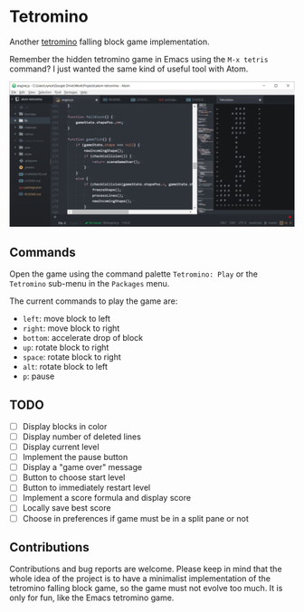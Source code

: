 # Tetromino

Another [tetromino](tetromino-wikipedia) falling block game implementation.

Remember the hidden tetromino game in Emacs using the `M-x tetris` command? I just wanted the same kind of useful tool with Atom.

![Screenshot1](materials/screenshot1.png)

## Commands

Open the game using the command palette `Tetromino: Play` or the `Tetromino` sub-menu in the `Packages` menu.

The current commands to play the game are:

- `left`: move block to left
- `right`: move block to right
- `bottom`: accelerate drop of block
- `up`: rotate block to right
- `space`: rotate block to right
- `alt`: rotate block to left
- `p`: pause

## TODO

- [ ] Display blocks in color
- [ ] Display number of deleted lines
- [ ] Display current level
- [ ] Implement the pause button
- [ ] Display a "game over" message
- [ ] Button to choose start level
- [ ] Button to immediately restart level
- [ ] Implement a score formula and display score
- [ ] Locally save best score
- [ ] Choose in preferences if game must be in a split pane or not

## Contributions

Contributions and bug reports are welcome. Please keep in mind that the whole idea of the project is to have a minimalist implementation of the tetromino falling block game, so the game must not evolve too much. It is only for fun, like the Emacs tetromino game.

[tetromino-wikipedia]: https://en.wikipedia.org/wiki/Tetromino
